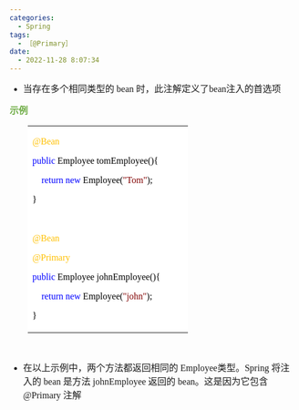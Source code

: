 ```yaml
---
categories:
  - Spring
tags:
  - ［@Primary］
date:
  - 2022-11-28 8:07:34
---
```


<ul style="list-style-type:disc">
    <li><span style="font-size:12.0pt"><span
                style="font-family:&quot;Microsoft YaHei UI&quot;">当存在多个相同类型的</span></span><span
            style="font-size:12.0pt"><span style="font-family:&quot;Comic Sans MS&quot;"> bean </span></span><span
            style="font-size:12.0pt"><span
                style="font-family:&quot;Microsoft YaHei UI&quot;">时，此注解定义了</span></span><span
            style="font-size:12.0pt"><span style="font-family:&quot;Comic Sans MS&quot;">bean</span></span><span
            style="font-size:12.0pt"><span style="font-family:&quot;Microsoft YaHei UI&quot;">注入的首选项</span></span></li>
</ul>
<p><span style="font-size:12.0pt"><span style="font-family:&quot;Microsoft YaHei UI&quot;"><span
                style="color:#70ad47"><strong>示例</strong></span></span></span></p>
<table summary="" cellspacing="0"
    style="border-collapse:collapse; border-color:#a3a3a3; border-style:solid; border-width:0px; margin-left:32px"
    class=" cke_show_border">
    <tbody>
        <tr>
            <td
                style="background-color:white; border-bottom:0px; border-left:0px; border-right:0px; border-top:0px; vertical-align:top; width:2.7576in">
                <p><span style="font-size:12.0pt"><span style="font-family:&quot;Comic Sans MS&quot;"><span
                                style="color:#ffc000">@Bean</span></span></span></p>
                <p><span style="font-size:12.0pt"><span style="font-family:&quot;Comic Sans MS&quot;"><span
                                style="color:blue">public</span><span
                                style="color:black">&nbsp;Employee&nbsp;tomEmployee(){</span></span></span></p>
                <p><span style="font-size:12.0pt"><span
                            style="font-family:&quot;Comic Sans MS&quot;">&nbsp;&nbsp;&nbsp;&nbsp;<span
                                style="color:blue">return</span>&nbsp;<span style="color:blue">new</span><span
                                style="color:black">&nbsp;Employee(</span><span style="color:maroon">"Tom"</span><span
                                style="color:black">);</span></span></span></p>
                <p><span style="font-size:12.0pt"><span style="font-family:&quot;Comic Sans MS&quot;"><span
                                style="color:black">}</span></span></span></p>
                <p><span style="font-size:12.0pt"><span
                            style="font-family:&quot;Microsoft YaHei&quot;">&nbsp;</span></span></p>
                <p><span style="font-size:12.0pt"><span style="font-family:&quot;Comic Sans MS&quot;"><span
                                style="color:#ffc000">@Bean</span></span></span></p>
                <p><span style="font-size:12.0pt"><span style="font-family:&quot;Comic Sans MS&quot;"><span
                                style="color:#ffc000">@Primary</span></span></span></p>
                <p><span style="font-size:12.0pt"><span style="font-family:&quot;Comic Sans MS&quot;"><span
                                style="color:blue">public</span><span
                                style="color:black">&nbsp;Employee&nbsp;johnEmployee(){</span></span></span></p>
                <p><span style="font-size:12.0pt"><span
                            style="font-family:&quot;Comic Sans MS&quot;">&nbsp;&nbsp;&nbsp;&nbsp;<span
                                style="color:blue">return</span>&nbsp;<span style="color:blue">new</span><span
                                style="color:black">&nbsp;Employee(</span><span style="color:maroon">"john"</span><span
                                style="color:black">);</span></span></span></p>
                <p><span style="font-size:12.0pt"><span style="font-family:&quot;Comic Sans MS&quot;"><span
                                style="color:black">}</span></span></span></p>
            </td>
        </tr>
    </tbody>
</table>
<p><span style="font-size:12.0pt"><span style="font-family:SimSun">&nbsp;</span></span></p>
<ul style="list-style-type:disc">
    <li><span style="font-size:12.0pt"><span
                style="font-family:&quot;Microsoft YaHei UI&quot;">在以上示例中，两个方法都返回相同的</span></span><span
            style="font-size:12.0pt"><span style="font-family:&quot;Comic Sans MS&quot;"> Employee</span></span><span
            style="font-size:12.0pt"><span style="font-family:&quot;Microsoft YaHei UI&quot;">类型。</span></span><span
            style="font-size:12.0pt"><span style="font-family:&quot;Comic Sans MS&quot;">Spring </span></span><span
            style="font-size:12.0pt"><span style="font-family:&quot;Microsoft YaHei UI&quot;">将注入的</span></span><span
            style="font-size:12.0pt"><span style="font-family:&quot;Comic Sans MS&quot;"> bean </span></span><span
            style="font-size:12.0pt"><span style="font-family:&quot;Microsoft YaHei UI&quot;">是方法</span></span><span
            style="font-size:12.0pt"><span style="font-family:&quot;Comic Sans MS&quot;"> johnEmployee
            </span></span><span style="font-size:12.0pt"><span
                style="font-family:&quot;Microsoft YaHei UI&quot;">返回的</span></span><span style="font-size:12.0pt"><span
                style="font-family:&quot;Comic Sans MS&quot;"> bean</span></span><span style="font-size:12.0pt"><span
                style="font-family:&quot;Microsoft YaHei UI&quot;">。这是因为它包含</span></span><span
            style="font-size:12.0pt"><span style="font-family:&quot;Comic Sans MS&quot;"> @Primary </span></span><span
            style="font-size:12.0pt"><span style="font-family:&quot;Microsoft YaHei UI&quot;">注解</span></span></li>
</ul>
